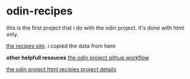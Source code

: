 # odin-recipes
this is the first project that i do with the odin project. it's done with html only.

[the recipes site](https://www.allrecipes.com/). i copied the data from here

**other helpfull resouces**
[the odin project githup workflow](https://www.theodinproject.com/paths/foundations/courses/foundations/lessons/git-basics)

[the odin project html recipies project details](https://www.theodinproject.com/paths/foundations/courses/foundations/lessons/recipes)

